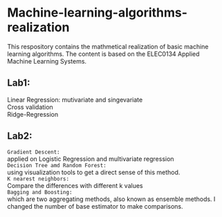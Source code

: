 # Machine-learning-algorithms-realization

This respository contains the mathmetical realization of basic machine learning algorithms.  The content is based on the ELEC0134 Applied Machine Learning Systems.

## Lab1:   
Linear Regression: mutivariate and singevariate  
Cross validation  
Ridge-Regression  

## Lab2:
`Gradient Descent:`    
applied on Logistic Regression and multivariate regression    
`Decision Tree amd Random Forest:`   
using visualization tools to get a direct sense of this method.   
`K nearest neighbors:`   
Compare the differences with different k values    
`Bagging and Boosting:`  
which are two aggregating methods, also known as ensemble methods. I changed the number of base estimator to make comparisons.   
